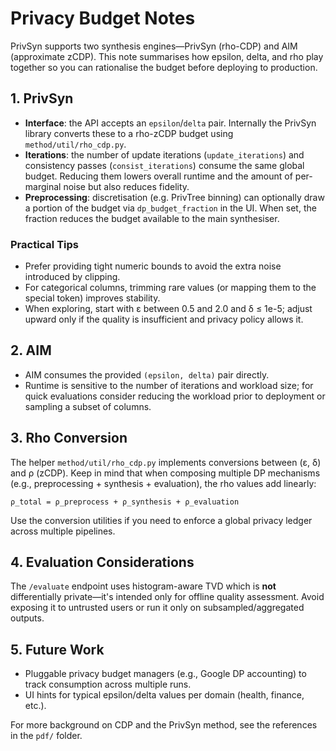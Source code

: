 # Privacy Budget Notes

PrivSyn supports two synthesis engines—PrivSyn (rho-CDP) and AIM (approximate zCDP). This note summarises how epsilon, delta, and rho play together so you can rationalise the budget before deploying to production.

## 1. PrivSyn

- **Interface**: the API accepts an `epsilon`/`delta` pair. Internally the PrivSyn library converts these to a rho-zCDP budget using `method/util/rho_cdp.py`.
- **Iterations**: the number of update iterations (`update_iterations`) and consistency passes (`consist_iterations`) consume the same global budget. Reducing them lowers overall runtime and the amount of per-marginal noise but also reduces fidelity.
- **Preprocessing**: discretisation (e.g. PrivTree binning) can optionally draw a portion of the budget via `dp_budget_fraction` in the UI. When set, the fraction reduces the budget available to the main synthesiser.

### Practical Tips
- Prefer providing tight numeric bounds to avoid the extra noise introduced by clipping.
- For categorical columns, trimming rare values (or mapping them to the special token) improves stability.
- When exploring, start with ε between 0.5 and 2.0 and δ ≤ 1e-5; adjust upward only if the quality is insufficient and privacy policy allows it.

## 2. AIM

- AIM consumes the provided `(epsilon, delta)` pair directly.
- Runtime is sensitive to the number of iterations and workload size; for quick evaluations consider reducing the workload prior to deployment or sampling a subset of columns.

## 3. Rho Conversion

The helper `method/util/rho_cdp.py` implements conversions between (ε, δ) and ρ (zCDP). Keep in mind that when composing multiple DP mechanisms (e.g., preprocessing + synthesis + evaluation), the rho values add linearly:

```
ρ_total = ρ_preprocess + ρ_synthesis + ρ_evaluation
```

Use the conversion utilities if you need to enforce a global privacy ledger across multiple pipelines.

## 4. Evaluation Considerations

The `/evaluate` endpoint uses histogram-aware TVD which is **not** differentially private—it's intended only for offline quality assessment. Avoid exposing it to untrusted users or run it only on subsampled/aggregated outputs.

## 5. Future Work

- Pluggable privacy budget managers (e.g., Google DP accounting) to track consumption across multiple runs.
- UI hints for typical epsilon/delta values per domain (health, finance, etc.).

For more background on CDP and the PrivSyn method, see the references in the `pdf/` folder.
